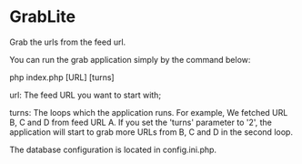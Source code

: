 GrabLite
========

Grab the urls from the feed url.

You can run the grab application simply by the command below:

php index.php [URL] [turns]

url: The feed URL you want to start with;

turns: The loops which the application runs. For example, We fetched URL B, C and D from feed URL A.
       If you set the 'turns' parameter to '2', the application will start to grab more URLs from B, C and D in the second loop.


The database configuration is located in config.ini.php.
